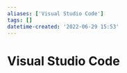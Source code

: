```yaml
---
aliases: ['Visual Studio Code']
tags: []
datetime-created: '2022-06-29 15:53'
---
```


# Visual Studio Code